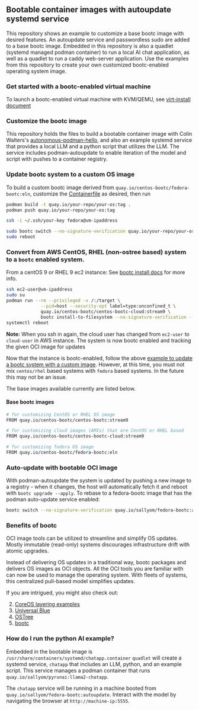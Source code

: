 ## Bootable container images with autoupdate systemd service

This repository shows an example to customize a base bootc image with desired features.
An autoupdate service and passwordless sudo are added to a base bootc image.
Embedded in this repository is also a quadlet (systemd managed podman container) to run a local AI chat application,
as well as a quadlet to run a caddy web-server application. Use the examples from this repository to create your own
customized bootc-enabled operating system image. 

### Get started with a bootc-enabled virtual machine

To launch a bootc-enabled virtual machine with KVM/QEMU, see [virt-install document](./virt-install.md)

### Customize the bootc image

This repository holds the files to build a bootable container image with Colin Walters's
[autonomous-podman-hello](https://gitlab.com/CentOS/cloud/sagano-examples/-/tree/main/autonomous-podman-hello?ref_type=heads), and also an
example systemd service that provides a local LLM and a python script that utilizes the LLM. The service includes podman-autoupdate to
enable iteration of the model and script with pushes to a container registry.

### Update bootc system to a custom OS image

To build a custom bootc image derived from `quay.io/centos-bootc/fedora-bootc:eln`, customize the
[Containerfile](./Containerfile) as desired, then run

```bash
podman build -t quay.io/your-repo/your-os:tag .
podman push quay.io/your-repo/your-os:tag
```

```bash
ssh -i ~/.ssh/your-key fedora@vm-ipaddress

sudo bootc switch --no-signature-verification quay.io/your-repo/your-os:tag
sudo reboot
```

### Convert from AWS CentOS, RHEL (non-ostree based) system to a `bootc` enabled system.

From a centOS 9 or RHEL 9 ec2 instance:
See [bootc install docs](https://github.com/containers/bootc/blob/main/docs/install.md#using-bootc-install-to-filesystem) for more info.

```bash
ssh ec2-user@vm-ipaddress
sudo su
podman run --rm --privileged -v /:/target \
             --pid=host --security-opt label=type:unconfined_t \
             quay.io/centos-bootc/centos-bootc-cloud:stream9 \
             bootc install-to-filesystem --no-signature-verification --replace=alongside /target
systemctl reboot
```

**Note:** When you ssh in again, the cloud user has changed from `ec2-user` to `cloud-user` in AWS instance. 
The system is now bootc enabled and tracking the given OCI image for updates

Now that the instance is bootc-enabled,
follow the above [example to update a bootc system with a custom image](#update-bootc-system-to-a-custom-os-image).
However, at this time, you must not mix `centos/rhel` based systems with `fedora` based systems. In the future this may not be an issue.

The base images available currently are listed below.

#### Base bootc images 

```bash
# for customizing CentOS or RHEL OS image
FROM quay.io/centos-bootc/centos-bootc:stream9

# for customizing cloud images (AMIs) that are CentOS or RHEL based
FROM quay.io/centos-bootc/centos-bootc-cloud:stream9

# for customizing fedora OS image
FROM quay.io/centos-bootc/fedora-bootc:eln
```

### Auto-update with bootable OCI image

With podman-autoupdate the system is updated by pushing a new image to
a registry - when it changes, the host will automatically fetch it and reboot with
`bootc upgrade --apply`. To rebase to a fedora-bootc image that has the podman auto-update service enabled:

```bash
bootc switch --no-signature-verification quay.io/sallyom/fedora-bootc:autoupdate
```

### Benefits of bootc

OCI image tools can be utilized to streamline and simplify OS updates.
Mostly immutable (read-only) systems discourages infrastructure drift with atomic upgrades.

Instead of delivering OS updates in a traditional way, bootc packages and delivers
OS images as OCI objects. All the OCI tools you are familiar with can now be used to manage the operating system.
With fleets of systems, this centralized pull-based model simplifies updates.

If you are intrigued, you might also check out:

2. [CoreOS layering examples](https://github.com/coreos/layering-examples)
3. [Universal Blue](https://universal-blue.org/)
4. [OSTree](https://ostreedev.github.io/ostree/#operating-systems-and-distributions-using-ostree)
5. [bootc](https://github.com/containers/bootc/tree/main)

### How do I run the python AI example?

Embedded in the bootable image is `/usr/share/containers/systemd/chatapp.container`
`quadlet` will create a systemd service, `chatapp` that includes an LLM, python, and an example script.
This service manages a podman container that runs `quay.io/sallyom/pyrunai:llama2-chatapp`.

The `chatapp` service will be running in a machine booted from
`quay.io/sallyom/fedora-bootc:autoupdate`. Interact with the model by navigating the
browser at `http://machine-ip:5555`. 

